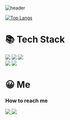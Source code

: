 <!--
<img src="https://img.shields.io/badge/쓰고자하는_텍스트-컬러코드?style=flat-square&logo=simpleicons에서_아이콘이름&logoColor=white"/></a>

[![Anurag's GitHub stats](https://github-readme-stats.vercel.app/api?username=minseojo&theme=dracula)](https://github.com/minseojo)

-->
 


![header](https://capsule-render.vercel.app/api?type=Waving&color=003458&height=240&section=header&text=MinseoJo&fontSize=60&animation=blinking&5&fontColor=ffffff)

[![Top Langs](https://github-readme-stats.vercel.app/api/top-langs/?username=minseojo&langs_count=8)](https://github.com/anuraghazra/github-readme-stats)
# 📚 Tech Stack
<div align="left">
    <img src="https://img.shields.io/badge/C%2B%2B-00599C?style=for-the-badge&logo=C%2B%2B&logoColor=white"/></a>
    <img src="https://img.shields.io/badge/Java-007396?style=for-the-badge&logo=java&logoColor=white"/></a>
<img src="https://img.shields.io/badge/mysql-4479A1?style=for-the-badge&logo=mysql&logoColor=white"> 
</div>
<div align="left">
    <img src="https://img.shields.io/badge/Spring-6DB33F?style=for-the-badge&logo=Spring&logoColor=white"/></a>
    <img src="https://img.shields.io/badge/Spring Boot-6DB33F?style=for-the-badge&logo=Spring Boot&logoColor=white"/></a>

</div>

<!--
---   
<img src="https://img.shields.io/badge/Bootstrap-7952B3?style=flat-square&logo=Bootstrap&logoColor=white"/></a>
### Techs that I use the little
<div align="left">
    <img src="https://img.shields.io/badge/HTML-E34F26?style=flat-square&logo=HTML5&logoColor=white"/></a>
    <img src="https://img.shields.io/badge/CSS-1572B6?style=flat-square&logo=CSS3&logoColor=white"/></a>
    <img src="https://img.shields.io/badge/Java Script-F7DF1E?style=flat-square&logo=JavaScript&logoColor=black"/></a>
</div>
-->






# 😀 Me
### How to reach me
<div align="left">
    <a href="https://velog.io/@minseojo">
        <img src="https://img.shields.io/badge/Blog-20C997?style=flat-square&logo=Velog&logoColor=white"/>
    </a>
    <a href="mailto:liging12@naver.com">
        <img src="https://img.shields.io/badge/Email-EA4335?style=flat-square&logo=Minutemailer&logoColor=white"/>
    </a>
    
</div>
